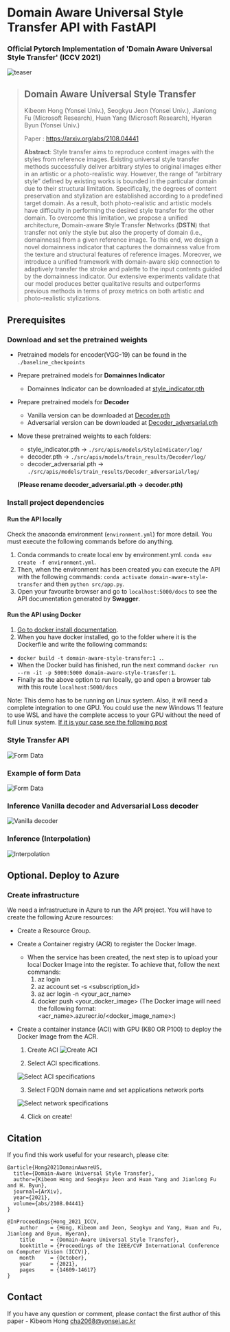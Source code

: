 # Domain Aware Universal Style Transfer API with FastAPI

### Official Pytorch Implementation of 'Domain Aware Universal Style Transfer' (ICCV 2021)

![teaser](https://user-images.githubusercontent.com/77425614/127080253-dcee74fd-0301-4767-8f9c-6958d2da1ff8.PNG)

> ## Domain Aware Universal Style Transfer
> 
> Kibeom Hong (Yonsei Univ.), Seogkyu Jeon (Yonsei Univ.), Jianlong Fu (Microsoft Research), Huan Yang (Microsoft Research), Hyeran Byun (Yonsei Univ.)
>
> Paper : https://arxiv.org/abs/2108.04441
> 
> **Abstract**: Style transfer aims to reproduce content images with the styles from reference images. Existing universal style transfer methods successfully deliver arbitrary styles to original images either in an artistic or a photo-realistic way. However, the range of “arbitrary style” defined by existing works is bounded in the particular domain due to their structural limitation. Specifically, the degrees of content preservation and stylization are established according to a predefined target domain. As a result, both photo-realistic and artistic models have difficulty in performing the desired style transfer for the other domain. To overcome this limitation, we propose a unified architecture, **D**omain-aware **S**tyle **T**ransfer **N**etworks (**DSTN**) that transfer not only the style but also the property of domain (i.e., domainness) from a given reference image. To this end, we design a novel domainness indicator that captures the domainness value from the texture and structural features of reference images. Moreover, we introduce a unified framework with domain-aware skip connection to adaptively transfer the stroke and palette to the input contents guided by the domainness indicator. Our extensive experiments validate that our model produces better qualitative results and outperforms previous methods in terms of proxy metrics on both artistic and photo-realistic stylizations.


## Prerequisites

### Download and set the pretrained weights

* Pretrained models for encoder(VGG-19) can be found in the `./baseline_checkpoints`
- Prepare pretrained models for **Domainnes Indicator**
  -  Domainnes Indicator can be downloaded at [style_indicator.pth](https://drive.google.com/file/d/1-rf2CdrCr9ei9KS-V0H3kjo1oaPmT5Xz/view?usp=sharing)
- Prepare pretrained models for **Decoder**
  -  Vanilla version can be downloaded at [Decoder.pth](https://drive.google.com/file/d/1tlUTBHB_rg9eRDa-wi1xPkbtBHGs1CUQ/view?usp=sharing)
  -  Adversarial version can be downloaded at [Decoder_adversarial.pth](https://drive.google.com/file/d/1lMCtPR-ZZUqJ1MHExXoTmCTO3K34rCCz/view?usp=sharing)

- Move these pretrained weights to each folders:
  - style_indicator.pth -> `./src/apis/models/StyleIndicator/log/`
  - decoder.pth -> `./src/apis/models/train_results/Decoder/log/`
  - decoder_adversarial.pth -> `./src/apis/models/train_results/Decoder_adversarial/log/` 
 
  **(Please rename decoder_adversarial.pth -> decoder.pth)**

### Install project dependencies

#### Run the API locally
Check the anaconda environment (`environment.yml`) for more detail. You must execute the following commands before do anything.

1. Conda commands to create local env by environment.yml. `conda env create -f environment.yml`. 
2. Then, when the environment has been created you can execute the API with the following commands: `conda activate domain-aware-style-transfer` and then `python src/app.py`. 
3. Open your favourite browser and go to `localhost:5000/docs` to see the API documentation generated by **Swagger**.

#### Run the API using Docker
1. [Go to docker install documentation](./docs/docker_install.md). 
2. When you have docker installed, go to the folder where it is the Dockerfile and write the following commands:
  - `docker build -t domain-aware-style-transfer:1 .`. 
  - When the Docker build has finished, run the next command `docker run --rm -it -p 5000:5000 domain-aware-style-transfer:1`. 
  - Finally as the above option to run locally, go and open a browser tab with this route `localhost:5000/docs`

Note: This demo has to be running on Linux system. Also, it will need a complete integration to one GPU. You could use the new Windows 11 feature to use WSL and have the complete access to your GPU without the need of full Linux system. [If it is your case see the following post](https://docs.microsoft.com/en-us/windows/ai/directml/gpu-cuda-in-wsl)

### Style Transfer API
![Form Data](./docs/API.png)

### Example of form Data
![Form Data](./docs/API_example_form_data.png)

### Inference Vanilla **decoder** and Adversarial Loss decoder 
![Vanilla decoder](./docs/API_vanilla_adversarial_responses.png)

### Inference (Interpolation)
![Interpolation](./docs/API_interpolate_response.png)

## Optional. Deploy to Azure

### Create infrastructure
We need a infrastructure in Azure to run the API project. You will have to create the following Azure resources:

- Create a Resource Group.
- Create a Container registry (ACR) to register the Docker Image.
  - When the service has been created, the next step is to upload your local Docker Image into the register. To achieve that, follow the next commands:
    1. az login
    2. az account set -s <subscription_id>
    3. az acr login -n <your_acr_name>
    4. docker push <your_docker_image> (The Docker image will need the following format: <acr_name>.azurecr.io/<docker_image_name>:<version>)

- Create a container instance (ACI) with GPU (K80 OR P100) to deploy the Docker Image from the ACR.
  1. Create ACI ![Create ACI](./docs/create_aci.jpg)
   
  2. Select ACI specifications.
  
  ![Select ACI specifications](./docs/select_aci_hardware.jpg)

  3. Select FQDN domain name and set applications network ports 

  ![Select network specifications](./docs/select_aci_network.jpg)

  4. Click on create!

## Citation
If you find this work useful for your research, please cite:
```
@article{Hong2021DomainAwareUS,
  title={Domain-Aware Universal Style Transfer},
  author={Kibeom Hong and Seogkyu Jeon and Huan Yang and Jianlong Fu and H. Byun},
  journal={ArXiv},
  year={2021},
  volume={abs/2108.04441}
}
```
```
@InProceedings{Hong_2021_ICCV,
    author    = {Hong, Kibeom and Jeon, Seogkyu and Yang, Huan and Fu, Jianlong and Byun, Hyeran},
    title     = {Domain-Aware Universal Style Transfer},
    booktitle = {Proceedings of the IEEE/CVF International Conference on Computer Vision (ICCV)},
    month     = {October},
    year      = {2021},
    pages     = {14609-14617}
}
```

## Contact
If you have any question or comment, please contact the first author of this paper - Kibeom Hong
[cha2068@yonsei.ac.kr](cha2068@yonsei.ac.kr)
